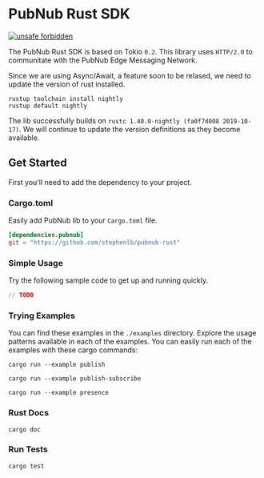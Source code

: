 # PubNub Rust SDK

[![unsafe forbidden](https://img.shields.io/badge/unsafe-forbidden-success.svg)](https://github.com/rust-secure-code/safety-dance/)

The PubNub Rust SDK is based on Tokio `0.2`.
This library uses `HTTP/2.0` to communitate with the PubNub Edge Messaging Network.

Since we are using Async/Await, a feature soon to be relased,
we need to update the version of rust installed.

```shell
rustup toolchain install nightly
rustup default nightly
```

The lib successfully builds on `rustc 1.40.0-nightly (fa0f7d008 2019-10-17)`.
We will continue to update the version definitions as they become available.

## Get Started

First you'll need to add the dependency to your project.

### Cargo.toml

Easily add PubNub lib to your `Cargo.toml` file.

```toml
[dependencies.pubnub]
git = "https://github.com/stephenlb/pubnub-rust"
```

### Simple Usage

Try the following sample code to get up and running quickly.

```rust
// TODO
```

### Trying Examples

You can find these examples in the `./examples` directory.
Explore the usage patterns available in each of the examples.
You can easily run each of the examples with these cargo commands:

```shell
cargo run --example publish
```

```shell
cargo run --example publish-subscribe
```

```shell
cargo run --example presence
```

### Rust Docs

```shell
cargo doc
```

### Run Tests
```shell
cargo test
```

